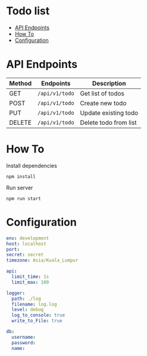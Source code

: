 # Todo list 

- [API Endpoints](#api-endpoints)
- [How To](#how-to)
- [Configuration](#configuration)

# API Endpoints

| Method | Endpoints      | Description           |
| ------ | -------------- | --------------------- |
| GET    | `/api/v1/todo` | Get list of todos     |
| POST   | `/api/v1/todo` | Create new todo       |
| PUT    | `/api/v1/todo` | Update existing todo  |
| DELETE | `/api/v1/todo` | Delete todo from list |

# How To

Install dependencies

```
npm install
```

Run server

```
npm run start
```

# Configuration

```yaml
env: development
host: localhost
port: 
secret: secret
timezone: Asia/Kuala_Lumpur

api: 
  limit_time: 1s
  limit_max: 100

logger:
  path: ./log
  filename: log.log
  level: debug
  log_to_console: true
  write_to_File: true

db:
  username: 
  password: 
  name: 
```

